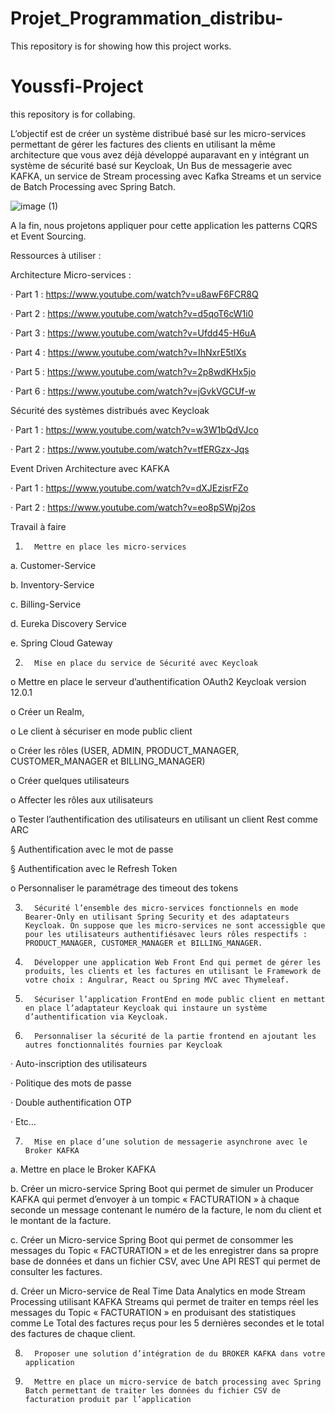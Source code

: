 # Projet_Programmation_distribu-
This repository is for showing how this project works.

# Youssfi-Project
this repository is for collabing.

L’objectif est de créer un système distribué basé sur les micro-services permettant de gérer les factures des clients en utilisant la même architecture que vous avez déjà développé auparavant en y intégrant un système de sécurité basé sur Keycloak, Un Bus de messagerie avec KAFKA, un service de Stream processing avec Kafka Streams et un service de Batch Processing avec Spring Batch.

![image (1)](https://user-images.githubusercontent.com/84507906/172048467-bdd777a0-0aa4-4a00-b352-ce87e87a274e.png)



A la fin, nous projetons appliquer pour cette application les patterns CQRS et Event Sourcing.

Ressources à utiliser :

Architecture Micro-services :

·       Part 1 : https://www.youtube.com/watch?v=u8awF6FCR8Q

·       Part 2 : https://www.youtube.com/watch?v=d5qoT6cW1i0

·       Part 3 : https://www.youtube.com/watch?v=Ufdd45-H6uA

·       Part 4 : https://www.youtube.com/watch?v=IhNxrE5tlXs

·       Part 5 : https://www.youtube.com/watch?v=2p8wdKHx5jo

·       Part 6 : https://www.youtube.com/watch?v=jGvkVGCUf-w

Sécurité des systèmes distribués avec Keycloak

·       Part 1 : https://www.youtube.com/watch?v=w3W1bQdVJco

·       Part 2 : https://www.youtube.com/watch?v=tfERGzx-Jqs

Event Driven Architecture avec KAFKA

·       Part 1 : https://www.youtube.com/watch?v=dXJEzisrFZo

·       Part 2 : https://www.youtube.com/watch?v=eo8pSWpj2os

Travail à faire

1.       Mettre en place les micro-services

a.       Customer-Service

b.       Inventory-Service

c.       Billing-Service

d.       Eureka Discovery Service

e.       Spring Cloud Gateway

2.       Mise en place du service de Sécurité avec Keycloak

o   Mettre en place le serveur d’authentification OAuth2 Keycloak version 12.0.1

o   Créer un Realm,

o   Le client à sécuriser en mode public client

o   Créer les rôles (USER, ADMIN, PRODUCT_MANAGER, CUSTOMER_MANAGER et BILLING_MANAGER)

o   Créer quelques utilisateurs

o   Affecter les rôles aux utilisateurs

o   Tester l’authentification des utilisateurs en utilisant un client Rest comme ARC

§  Authentification avec le mot de passe

§  Authentification avec le Refresh Token

o   Personnaliser le paramétrage des timeout des tokens

3.       Sécurité l’ensemble des micro-services fonctionnels en mode Bearer-Only en utilisant Spring Security et des adaptateurs Keycloak. On suppose que les micro-services ne sont accessigble que pour les utilisateurs authentifiésavec leurs rôles respectifs : PRODUCT_MANAGER, CUSTOMER_MANAGER et BILLING_MANAGER.

4.       Développer une application Web Front End qui permet de gérer les produits, les clients et les factures en utilisant le Framework de votre choix : Angulrar, React ou Spring MVC avec Thymeleaf.

5.       Sécuriser l’application FrontEnd en mode public client en mettant en place l’adaptateur Keycloak qui instaure un système d’authentification via Keycloak.

6.       Personnaliser la sécurité de la partie frontend en ajoutant les autres fonctionnalités fournies par Keycloak

·       Auto-inscription des utilisateurs

·       Politique des mots de passe

·       Double authentification OTP

·       Etc…

7.       Mise en place d’une solution de messagerie asynchrone avec le Broker KAFKA

a.       Mettre en place le Broker KAFKA

b.       Créer un micro-service Spring Boot qui permet de simuler un Producer KAFKA qui permet d’envoyer à un tompic « FACTURATION » à chaque seconde un message contenant le numéro de la facture, le nom du client et le montant de la facture.

c.       Créer un Micro-service Spring Boot qui permet de consommer les messages du Topic « FACTURATION » et de les enregistrer  dans sa propre base de données et dans un fichier CSV, avec Une API REST qui permet de consulter les factures.

d.       Créer un Micro-service de Real Time Data Analytics en mode Stream Processing utilisant KAFKA Streams qui permet de traiter en temps réel les messages du Topic « FACTURATION » en produisant  des statistiques comme  Le Total des factures reçus pour les 5 dernières secondes et le total des factures de chaque client.

8.       Proposer une solution d’intégration de du BROKER KAFKA dans votre application

9.       Mettre en place un micro-service de batch processing avec Spring Batch permettant de traiter les données du fichier CSV de facturation produit par l’application
